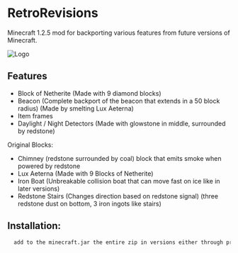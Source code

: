 
# RetroRevisions 

Minecraft 1.2.5 mod for backporting various features from future versions of Minecraft.



![Logo](https://cdn.discordapp.com/attachments/1184585483523731467/1213641694868799518/RETROREVISIONS.png?ex=65f636e8&is=65e3c1e8&hm=6f869bee768051c98aeb2a31b4e2c86c79fcd1480470c97240a25f629635627d&)


## Features

- Block of Netherite (Made with 9 diamond blocks)
- Beacon (Complete backport of the beacon that extends in a 50 block radius) (Made by smelting Lux Aeterna)
- Item frames
- Daylight / Night Detectors (Made with glowstone in middle, surrounded by redstone)
  
Original Blocks:
- Chimney (redstone surrounded by coal) block that emits smoke when powered by redstone
- Lux Aeterna (Made with 9 Blocks of Netherite)
- Iron Boat (Unbreakable collision boat that can move fast on ice like in later versions)
- Redstone Stairs (Changes direction based on redstone signal) (three redstone dust on bottom, 3 iron ingots like stairs)

## Installation:



```bash
  add to the minecraft.jar the entire zip in versions either through prism/mmc or manually
```

